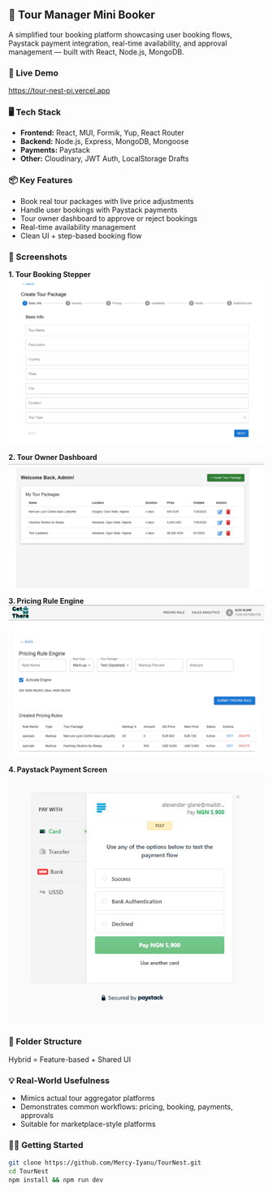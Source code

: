 ## 🧳 Tour Manager Mini Booker
A simplified tour booking platform showcasing user booking flows, Paystack payment integration, real-time availability, and approval management — built with React, Node.js, MongoDB.

### 🔗 Live Demo
https://tour-nest-pi.vercel.app

### 🖥️ Tech Stack
- **Frontend:** React, MUI, Formik, Yup, React Router
- **Backend:** Node.js, Express, MongoDB, Mongoose
- **Payments:** Paystack
- **Other:** Cloudinary, JWT Auth, LocalStorage Drafts

### 📦 Key Features
- Book real tour packages with live price adjustments
- Handle user bookings with Paystack payments
- Tour owner dashboard to approve or reject bookings
- Real-time availability management
- Clean UI + step-based booking flow

### 📸 Screenshots
**1. Tour Booking Stepper**
![Booking Stepper](public/screenshots/stepper.png)

**2. Tour Owner Dashboard**
![Dashboard](public/screenshots/adminDashboard.png)

**3. Pricing Rule Engine**
![Rule Engine](public/screenshots/pricingRuleEngine.png)

**4. Paystack Payment Screen**
![Payment](public/screenshots/payment.png)

### 📁 Folder Structure
Hybrid = Feature-based + Shared UI

### 💡 Real-World Usefulness
- Mimics actual tour aggregator platforms
- Demonstrates common workflows: pricing, booking, payments, approvals
- Suitable for marketplace-style platforms

### 🏃‍♂️ Getting Started
```bash
git clone https://github.com/Mercy-Iyanu/TourNest.git
cd TourNest
npm install && npm run dev
```
